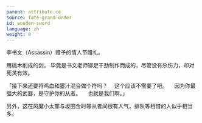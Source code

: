 ```yaml
---
parent: attribute.ce
source: fate-grand-order
id: wooden-sword
language: zh
weight: 0
---
```


李书文（Assassin）赠予的情人节赠礼。

用桃木削成的剑。
毕竟是书文老师铆足干劲制作而成的，尽管没有杀伤力，却对死灵有效。

「接下来还要将鸡血和墨汁混合做个符吗？
　这个应该不需要了吧。
　因为你最强大的武器，是守护你的从者。
　也就是我们啊。」

另外，这在风魔小太郎与坂田金时等从者间很有人气，排队等租借的人似乎相当多。

